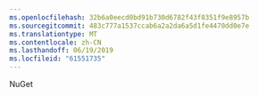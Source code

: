 ```yaml
---
ms.openlocfilehash: 32b6a0eecd0bd91b730d6782f43f8351f9e8957b
ms.sourcegitcommit: 483c777a1537ccab6a2a2da6a5d1fe4470dd0e7e
ms.translationtype: MT
ms.contentlocale: zh-CN
ms.lasthandoff: 06/19/2019
ms.locfileid: "61551735"
---
```

NuGet
